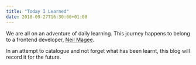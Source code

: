 ```yaml
---
title: "Today I Learned"
date: 2018-09-27T16:30:00+01:00
---
```


We are all on an adventure of daily learning. This journey happens to belong to a frontend developer, [Neil Magee](https://neilmagee.com).

In an attempt to catalogue and not forget what has been learnt, this blog will record it for the future.